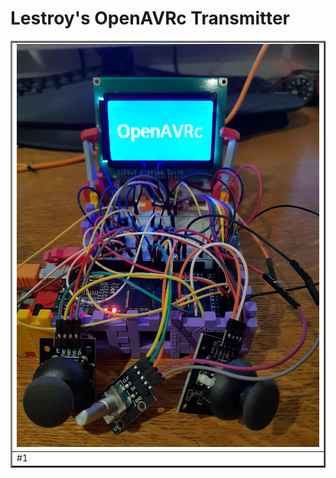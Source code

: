 # Lestroy's OpenAVRc Transmitter

<table border="2">
<tr>
<td><img src="https://github.com/Ingwie/OpenAVRc_Hw/blob/V3/User's%20OpenAVRc%20Transmitters/Lestroy/SplashScreen.jpg" border="0"/></td>
</tr>
<tr>
<td>     #1</td>
</table>

